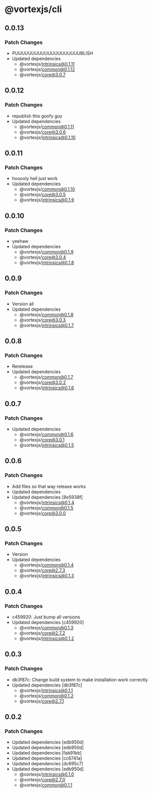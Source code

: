 # @vortexjs/cli

## 0.0.13

### Patch Changes

- PUUUUUUUUUUUUUUUUUUUUBLISH
- Updated dependencies
  - @vortexjs/intrinsics@0.1.11
  - @vortexjs/common@0.1.12
  - @vortexjs/core@3.0.7

## 0.0.12

### Patch Changes

- republish this goofy guy
- Updated dependencies
  - @vortexjs/common@0.1.11
  - @vortexjs/core@3.0.6
  - @vortexjs/intrinsics@0.1.10

## 0.0.11

### Patch Changes

- hooooly hell just work
- Updated dependencies
  - @vortexjs/common@0.1.10
  - @vortexjs/core@3.0.5
  - @vortexjs/intrinsics@0.1.9

## 0.0.10

### Patch Changes

- yeehaw
- Updated dependencies
  - @vortexjs/common@0.1.9
  - @vortexjs/core@3.0.4
  - @vortexjs/intrinsics@0.1.8

## 0.0.9

### Patch Changes

- Version all
- Updated dependencies
  - @vortexjs/common@0.1.8
  - @vortexjs/core@3.0.3
  - @vortexjs/intrinsics@0.1.7

## 0.0.8

### Patch Changes

- Rerelease
- Updated dependencies
  - @vortexjs/common@0.1.7
  - @vortexjs/core@3.0.2
  - @vortexjs/intrinsics@0.1.6

## 0.0.7

### Patch Changes

- Updated dependencies
  - @vortexjs/common@0.1.6
  - @vortexjs/core@3.0.1
  - @vortexjs/intrinsics@0.1.5

## 0.0.6

### Patch Changes

- Add files so that way release works
- Updated dependencies
- Updated dependencies [8e5938f]
  - @vortexjs/intrinsics@0.1.4
  - @vortexjs/common@0.1.5
  - @vortexjs/core@3.0.0

## 0.0.5

### Patch Changes

- Version
- Updated dependencies
  - @vortexjs/common@0.1.4
  - @vortexjs/core@2.7.3
  - @vortexjs/intrinsics@0.1.3

## 0.0.4

### Patch Changes

- c459920: Just bump all versions
- Updated dependencies [c459920]
  - @vortexjs/common@0.1.3
  - @vortexjs/core@2.7.2
  - @vortexjs/intrinsics@0.1.2

## 0.0.3

### Patch Changes

- db3f87c: Change build system to make installation work correctly
- Updated dependencies [db3f87c]
  - @vortexjs/intrinsics@0.1.1
  - @vortexjs/common@0.1.2
  - @vortexjs/core@2.7.1

## 0.0.2

### Patch Changes

- Updated dependencies [edb950d]
- Updated dependencies [edb950d]
- Updated dependencies [fab91bb]
- Updated dependencies [cc6741a]
- Updated dependencies [dc695c7]
- Updated dependencies [edb950d]
  - @vortexjs/intrinsics@0.1.0
  - @vortexjs/core@2.7.0
  - @vortexjs/common@0.1.1
